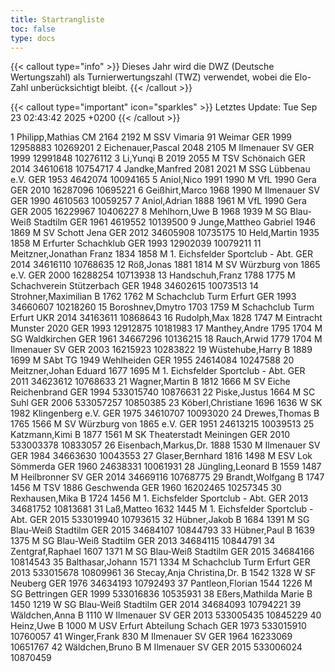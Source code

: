 ```yaml
---
title: Startrangliste
toc: false
type: docs
---
```


{{< callout type="info" >}}
Dieses Jahr wird die DWZ (Deutsche Wertungszahl) als Turnierwertungszahl (TWZ) verwendet, wobei die Elo-Zahl unberücksichtigt bleibt.
{{< /callout >}}

{{< callout type="important" icon="sparkles" >}}
Letztes Update:  Tue Sep 23 02:43:42 2025 +0200
{{< /callout >}}

<startrangliste>
1	Philipp,Mathias	CM	2164	2192	M	SSV Vimaria 91 Weimar	GER	1999	12958883	10269201
2	Eichenauer,Pascal		2048	2105	M	Ilmenauer SV	GER	1999	12991848	10276112
3	Li,Yunqi	B	2019	2055	M	TSV Schönaich	GER	2014	34610618	10754717
4	Jandke,Manfred		2081	2021	M	SSG Lübbenau e.V.	GER	1953	4642074	10094165
5	Aniol,Nico		1991	1990	M	VfL 1990 Gera	GER	2010	16287096	10695221
6	Geißhirt,Marco		1968	1990	M	Ilmenauer SV	GER	1990	4610563	10059257
7	Aniol,Adrian		1888	1961	M	VfL 1990 Gera	GER	2005	16229967	10406227
8	Mehlhorn,Uwe	B	1968	1939	M	SG Blau-Weiß Stadtilm	GER	1961	4619552	10139500
9	Junge,Mattheo Gabriel		1946	1869	M	SV Schott Jena	GER	2012	34605908	10735175
10	Held,Martin		1935	1858	M	Erfurter Schachklub	GER	1993	12902039	10079211
11	Meitzner,Jonathan Franz		1834	1858	M	1. Eichsfelder Sportclub - Abt.	GER	2014	34616110	10768635
12	Röß,Jonas		1881	1814	M	SV Würzburg von 1865 e.V.	GER	2000	16288254	10713938
13	Handschuh,Franz		1788	1775	M	Schachverein Stützerbach	GER	1948	34602615	10073513
14	Strohner,Maximilian	B	1762	1762	M	Schachclub Turm Erfurt	GER	1993	34660607	10218260
15	Boroshnev,Dmytro		1703	1759	M	Schachclub Turm Erfurt	UKR	2014	34163611	10868643
16	Rudolph,Max		1828	1747	M	Eintracht Munster 2020	GER	1993	12912875	10181983
17	Manthey,Andre		1795	1704	M	SG Waldkirchen	GER	1961	34667296	10136215
18	Rauch,Arwid		1779	1704	M	Ilmenauer SV	GER	2003	16215923	10283822
19	Wüstehube,Harry	B	1889	1699	M	SAbt TG 1949 Wehlheiden	GER	1955	24614084	10247588
20	Meitzner,Johan Eduard		1677	1695	M	1. Eichsfelder Sportclub - Abt.	GER	2011	34623612	10768633
21	Wagner,Martin	B	1812	1666	M	SV Eiche Reichenbrand	GER	1994	533015740	10876631
22	Piske,Justus			1664	M	SC Suhl	GER	2006	533057257	10850385
23	Köberl,Christiane		1696	1636	W	SK 1982 Klingenberg e.V.	GER	1975	34610707	10093020
24	Drewes,Thomas	B	1765	1566	M	SV Würzburg von 1865 e.V.	GER	1951	24613215	10039513
25	Katzmann,Kimi	B	1877	1561	M	SK Theaterstadt Meiningen	GER	2010	533003378	10833057
26	Eisenbach,Markus,Dr.		1888	1530	M	Ilmenauer SV	GER	1984	34663630	10043553
27	Glaser,Bernhard		1816	1498	M	ESV Lok Sömmerda	GER	1960	24638331	10061931
28	Jüngling,Leonard	B	1559	1487	M	Heilbronner SV	GER	2014	34669116	10768775
29	Brandt,Wolfgang	B	1747	1456	M	TSV 1886 Geschwenda	GER	1960	16202465	10257345
30	Rexhausen,Mika	B	1724	1456	M	1. Eichsfelder Sportclub - Abt.	GER	2013	34681752	10813681
31	Laß,Matteo		1632	1445	M	1. Eichsfelder Sportclub - Abt.	GER	2015	533019940	10793615
32	Hübner,Jakob	B	1684	1391	M	SG Blau-Weiß Stadtilm	GER	2015	34684107	10844793
33	Hübner,Paul	B	1639	1375	M	SG Blau-Weiß Stadtilm	GER	2013	34684115	10844791
34	Zentgraf,Raphael		1607	1371	M	SG Blau-Weiß Stadtilm	GER	2015	34684166	10814543
35	Balthasar,Johann		1571	1334	M	Schachclub Turm Erfurt	GER	2013	533015678	10809961
36	Stecay,Anja Christina,Dr.	B	1542	1328	W	SF Neuberg	GER	1976	34634193	10792493
37	Pantleon,Florian		1544	1226	M	SG Bettringen	GER	1999	533016836	10535931
38	Eßers,Mathilda Marie	B	1450	1219	W	SG Blau-Weiß Stadtilm	GER	2014	34684093	10794221
39	Wäldchen,Anna	B		1110	W	Ilmenauer SV	GER	2013	533005435	10845229
40	Heinz,Uwe	B		1000	M	USV Erfurt Abteilung Schach	GER	1973	533015910	10760057
41	Winger,Frank			830	M	Ilmenauer SV	GER	1964	16233069	10651767
42	Wäldchen,Bruno	B			M	Ilmenauer SV	GER	2015	533006024	10870459
</startrangliste>
